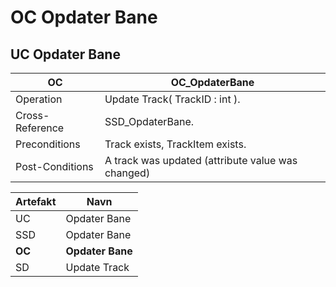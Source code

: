 # OC Opdater Bane
## UC Opdater Bane
|OC|OC_OpdaterBane
|----|----|
|Operation|Update Track( TrackID : int ).
Cross-Reference| SSD_OpdaterBane.
Preconditions| Track exists, TrackItem exists.
Post-Conditions| A track was updated (attribute value was changed)

|Artefakt| Navn |
| - |-  |
|UC| Opdater Bane|
|SSD| Opdater Bane |
|**OC**| **Opdater Bane**|
|SD| Update Track|